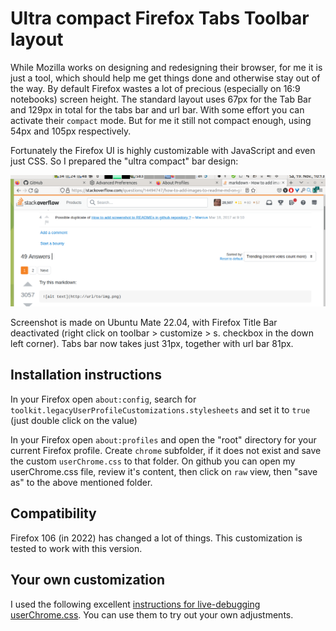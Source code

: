 # Ultra compact Firefox Tabs Toolbar layout

While Mozilla works on designing and redesigning their browser, for me it is just a tool, which should help me get things done and otherwise stay out of the way. By default Firefox wastes a lot of precious (especially on 16:9 notebooks) screen height. The standard layout uses 67px for the Tab Bar and 129px in total for the tabs bar and url bar. With some effort you can activate their `compact` mode. But for me it still not compact enough, using 54px and 105px respectively.

Fortunately the Firefox UI is highly customizable with JavaScript and even just CSS. So I prepared the "ultra compact" bar design:

![ultra compact Firefox tab bar](ultra-compact-firefox-tab-bar-screenshot.png)

Screenshot is made on Ubuntu Mate 22.04, with Firefox Title Bar deactivated (right click on toolbar > customize > s. checkbox in the down left corner). Tabs bar now takes just 31px, together with url bar 81px.


## Installation instructions

In your Firefox open `about:config`, search for `toolkit.legacyUserProfileCustomizations.stylesheets` and set it to `true` (just double click on the value)

In your Firefox open `about:profiles` and open the "root" directory for your current Firefox profile. Create `chrome` subfolder, if it does not exist and save the custom `userChrome.css` to that folder. On github you can open my userChrome.css file, review it's content, then click on `raw` view, then "save as" to the above mentioned folder.


## Compatibility

Firefox 106 (in 2022) has changed a lot of things. This customization is tested to work with this version.


## Your own customization

I used the following excellent
[instructions for live-debugging userChrome.css](https://www.reddit.com/r/FirefoxCSS/comments/73dvty/tutorial_how_to_create_and_livedebug_userchromecss/). You can use them to try out your own adjustments.
